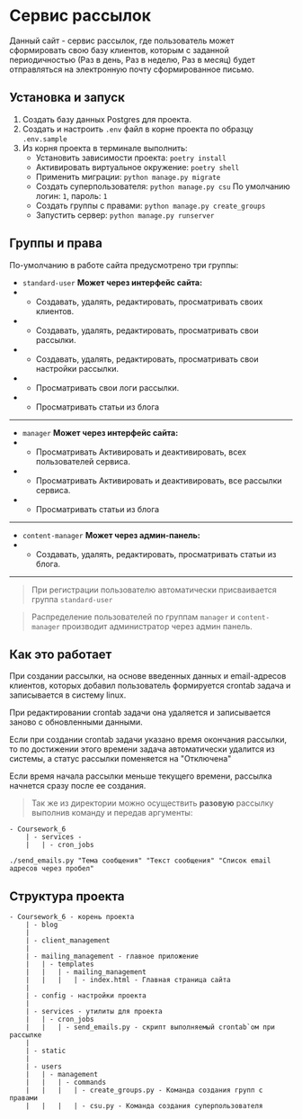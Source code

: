 # Сервис рассылок
Данный сайт - сервис рассылок, где пользователь может сформировать свою базу клиентов, которым с заданной периодичностью (Раз в день, Раз в неделю, Раз в месяц) будет отправляться на электронную почту сформированное письмо.

## Установка и запуск
1. Создать базу данных Postgres для проекта.
2. Создать и настроить `.env` файл в корне проекта по образцу `.env.sample`
3. Из корня проекта в терминале выполнить:
    - Установить зависимости проекта: `poetry install`
    - Активировать виртуальное окружение: `poetry shell`
    - Применить миграции: `python manage.py migrate`
    - Создать суперпользователя: `python manage.py csu`
     По умолчанию логин: `1`, пароль: `1`
    - Создать группы с правами: `python manage.py create_groups`
    - Запустить сервер: `python manage.py runserver`

## Группы и права

По-умолчанию в работе сайта предусмотрено три группы:

- `standard-user`
**Может через интерфейс сайта:**
- - Создавать, удалять, редактировать, просматривать своих клиентов.
- - Создавать, удалять, редактировать, просматривать свои рассылки.
- - Создавать, удалять, редактировать, просматривать свои настройки рассылки.
- - Просматривать свои логи рассылки.
- - Просматривать статьи из блога
---
- `manager`
**Может через интерфейс сайта:**
- - Просматривать Активировать и деактивировать, всех пользователей сервиса.
- - Просматривать Активировать и деактивировать, все рассылки сервиса.
- - Просматривать статьи из блога
---
- `content-manager`
**Может через админ-панель:**
- - Создавать, удалять, редактировать, просматривать статьи из блога.
---
>При регистрации пользователю автоматически присваивается 
группа `standard-user`

>Распределение пользователей по группам `manager` и `content-manager` 
производит администратор через админ панель.

## Как это работает

При создании рассылки, на основе введенных данных и email-адресов клиентов, которых добавил пользователь формируется crontab задача и записывается в систему linux.

При редактировании crontab задачи она удаляется и записывается заново с обновленными данными.

Если при создании crontab задачи указано время окончания рассылки, то по достижении этого времени задача автоматически удалится из системы, а статус рассылки поменяется на "Отключена"

Если время начала рассылки меньше текущего времени, рассылка начнется сразу после ее создания.

>Так же из директории можно осуществить **разовую** рассылку выполнив команду и передав аргументы:
```
- Coursework_6
    | - services - 
    |   | - cron_jobs
```


`./send_emails.py "Тема сообщения" "Текст сообщения" "Список email адресов через пробел"`

## Структура проекта
```
- Coursework_6 - корень проекта
    | - blog 
    |
    | - client_management
    |
    | - mailing_management - главное приложение
    |   | - templates
    |   |   | - mailing_management
    |   |   |   | - index.html - Главная страница сайта
    |
    | - config - настройки проекта
    |
    | - services - утилиты для проекта
    |   | - cron_jobs
    |   |   | - send_emails.py - скрипт выполняемый crontab`ом при рассылке
    |
    | - static
    |
    | - users
    |   | - management
    |   |   | - commands
    |   |   |   | - create_groups.py - Команда создания групп с правами
    |   |   |   | - csu.py - Команда создания суперпользователя
```
